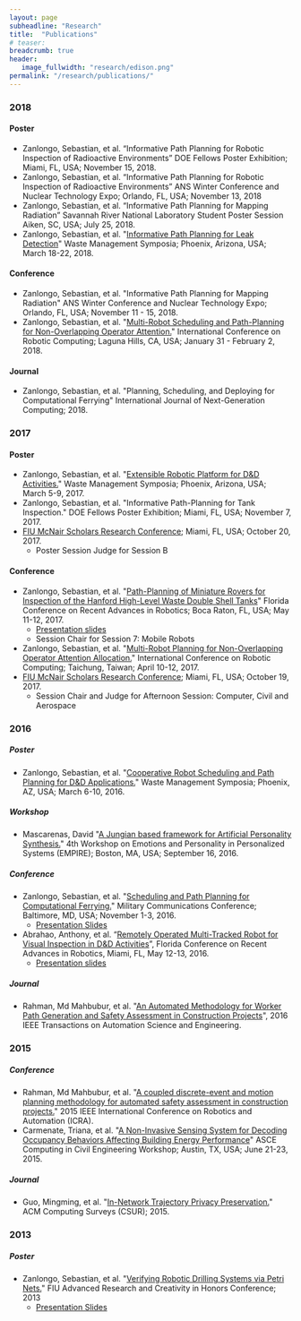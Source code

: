 ```yaml
---
layout: page
subheadline: "Research"
title:  "Publications"
# teaser:
breadcrumb: true
header:
   image_fullwidth: "research/edison.png"
permalink: "/research/publications/"
---
```


### 2018

#### Poster

- Zanlongo, Sebastian, et al. “Informative Path Planning for Robotic Inspection of Radioactive Environments” DOE Fellows Poster Exhibition; Miami, FL, USA; November 15, 2018.
- Zanlongo, Sebastian, et al. “Informative Path Planning for Robotic Inspection of Radioactive Environments” ANS Winter Conference and Nuclear Technology Expo; Orlando, FL, USA; November 13, 2018
- Zanlongo, Sebastian, et al. “Informative Path Planning for Mapping Radiation” Savannah River National Laboratory Student Poster Session Aiken, SC, USA; July 25, 2018.
- Zanlongo, Sebastian, et al. "[Informative Path Planning for Leak Detection](https://drive.google.com/file/d/1Kzf6BTqk2qLigKel5kbYE2Q1B6Yjbulm/view?usp=sharing)" Waste Management Symposia; Phoenix, Arizona, USA; March 18-22, 2018.

#### Conference

- Zanlongo, Sebastian, et al. "Informative Path Planning for Mapping Radiation" ANS Winter Conference and Nuclear Technology Expo; Orlando, FL, USA; November 11 - 15, 2018.
- Zanlongo, Sebastian, et al. "[Multi-Robot Scheduling and Path-Planning for Non-Overlapping Operator Attention.](/research/projects/operator-scheduling/)" International Conference on Robotic Computing; Laguna Hills, CA, USA; January 31 - February 2, 2018.

#### Journal

- Zanlongo, Sebastian, et al. "Planning, Scheduling, and Deploying for Computational Ferrying" International Journal of Next-Generation Computing; 2018.

### 2017

#### Poster

- Zanlongo, Sebastian, et al. "[Extensible Robotic Platform for D&D Activities.](https://drive.google.com/file/d/0B7LrHOVVu2-DQ3FmRkhvYzN0VlE/view?usp=sharing)" Waste Management Symposia; Phoenix, Arizona, USA; March 5-9, 2017.
- Zanlongo, Sebastian, et al. "Informative Path-Planning for Tank Inspection." DOE Fellows Poster Exhibition; Miami, FL, USA; November 7, 2017.
- [FIU McNair Scholars Research Conference](http://mcnairconference.fiu.edu/); Miami, FL, USA; October 20, 2017.
  - Poster Session Judge for Session B

#### Conference

- Zanlongo, Sebastian, et al. "[Path-Planning of Miniature Rovers for Inspection of the Hanford High-Level Waste Double Shell Tanks](http://public.eng.fau.edu/design/fcrar2017/papers/Path-PlanningMiniatureRovers.pdf)" Florida Conference on Recent Advances in Robotics; Boca Raton, FL, USA; May 11-12, 2017.
  - [Presentation slides](https://drive.google.com/file/d/0B7LrHOVVu2-DRlR6clZwb3RnM2M/view?usp=sharing)
  - Session Chair for Session 7: Mobile Robots
- Zanlongo, Sebastian, et al. "[Multi-Robot Planning for Non-Overlapping Operator Attention Allocation.](/research/projects/operator-scheduling/)" International Conference on Robotic Computing; Taichung, Taiwan; April 10-12, 2017.
- [FIU McNair Scholars Research Conference](http://mcnairconference.fiu.edu/); Miami, FL, USA; October 19, 2017.
  - Session Chair and Judge for Afternoon Session: Computer, Civil and Aerospace

### 2016

##### Poster

- Zanlongo, Sebastian, et al. "[Cooperative Robot Scheduling and Path Planning for D&D Applications.](https://drive.google.com/file/d/0B7LrHOVVu2-Dd3hkUXNHc2xJV1k/view?usp=sharing)" Waste Management Symposia; Phoenix, AZ, USA; March 6-10, 2016.

##### Workshop

- Mascarenas, David "[A Jungian based framework for Artificial Personality Synthesis.](https://empire2016recsys.files.wordpress.com/2016/03/mascarenas_empire2016_slides.pdf)" 4th Workshop on Emotions and Personality in Personalized Systems (EMPIRE); Boston, MA, USA; September 16, 2016.

##### Conference

- Zanlongo, Sebastian, et al. "[Scheduling and Path Planning for Computational Ferrying.](http://ieeexplore.ieee.org/abstract/document/7795399/)" Military Communications Conference; Baltimore, MD, USA; November 1-3, 2016.
  - [Presentation Slides](https://drive.google.com/file/d/0B7LrHOVVu2-DbHNRamJsVENmSTA/view?usp=sharing)
- Abrahao, Anthony, et al. “[Remotely Operated Multi-Tracked Robot for Visual Inspection in D&D Activities](http://www.eng.fiu.edu/mme/robotics/fcrar2016/FCRAR2016PROCEEDINGS.pdf#page=189)”, Florida Conference on Recent Advances in Robotics, Miami, FL, May 12-13, 2016.
  - [Presentation slides](https://drive.google.com/file/d/0B7LrHOVVu2-DV2tWQlhDY0lsY0E/view?usp=sharing)

##### Journal

- Rahman, Md Mahbubur, et al. "[An Automated Methodology for Worker Path Generation and Safety Assessment in Construction Projects](http://ieeexplore.ieee.org/abstract/document/7790844/)", 2016 IEEE Transactions on Automation Science and Engineering.

### 2015

##### Conference

- Rahman, Md Mahbubur, et al. "[A coupled discrete-event and motion planning methodology for automated safety assessment in construction projects.](http://ieeexplore.ieee.org/document/7139735/?arnumber=7139735)" 2015 IEEE International Conference on Robotics and Automation (ICRA).
- Carmenate, Triana, et al. "[A Non-Invasive Sensing System for Decoding Occupancy Behaviors Affecting Building Energy Performance](http://ascelibrary.org/doi/pdf/10.1061/9780784479247.fm#page=8)" ASCE Computing in Civil Engineering Workshop; Austin, TX, USA; June 21-23, 2015.

##### Journal

- Guo, Mingming, et al. "[In-Network Trajectory Privacy Preservation.](https://dl.acm.org/citation.cfm?id=2818183)" ACM Computing Surveys (CSUR); 2015.

### 2013

##### Poster

- Zanlongo, Sebastian, et al. "[Verifying Robotic Drilling Systems via Petri Nets.](https://drive.google.com/file/d/0B7LrHOVVu2-Dbk16VkJqSXl2V28/view?usp=sharing)" FIU Advanced Research and Creativity in Honors Conference; 2013
  - [Presentation Slides](https://drive.google.com/file/d/0B7LrHOVVu2-DeGRFdlR5SDVJZjA/view?usp=sharing)
